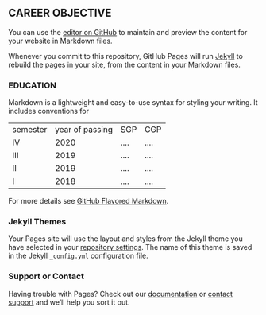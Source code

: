 ## CAREER OBJECTIVE

You can use the [editor on GitHub](https://github.com/vaibhav2620/Vaibhav-Mistry-/edit/gh-pages/index.md) to maintain and preview the content for your website in Markdown files.

Whenever you commit to this repository, GitHub Pages will run [Jekyll](https://jekyllrb.com/) to rebuild the pages in your site, from the content in your Markdown files.

### EDUCATION 

Markdown is a lightweight and easy-to-use syntax for styling your writing. It includes conventions for

<table>
  <tr>
    <td>semester</td>
    <td>year of passing</td>
    <td>SGP</td>
    <td>CGP</td>
  </tr>
  <tr>
    <td>IV</td>
    <td>2020</td>
    <td>....</td>
    <td>....</td>
  </tr>
  <tr>
    <td>III</td>
    <td>2019</td>
    <td>....</td>
    <td>....</td>
  </tr>
  <tr>
    <td>II</td>
    <td>2019</td>
    <td>....</td>
    <td>....</td>
  </tr>
    <tr>
    <td>I</td>
    <td>2018</td>
    <td>....</td>
    <td>....</td>
  </tr>      
 </table>



For more details see [GitHub Flavored Markdown](https://guides.github.com/features/mastering-markdown/).

### Jekyll Themes

Your Pages site will use the layout and styles from the Jekyll theme you have selected in your [repository settings](https://github.com/vaibhav2620/Vaibhav-Mistry-/settings). The name of this theme is saved in the Jekyll `_config.yml` configuration file.

### Support or Contact

Having trouble with Pages? Check out our [documentation](https://docs.github.com/categories/github-pages-basics/) or [contact support](https://github.com/contact) and we’ll help you sort it out.

